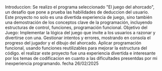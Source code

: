 Introduccion: Se realizo el programa seleccionado "El juego del ahorcado", un desafio que pone a prueba las habilidades de deduccion del usuario. 
Este proyecto no solo es una divertida experiencia de juego, sino también una demostración de los conceptos clave de la programación, incluyendo estructuras de control, funciones, programación funcional.
Objetivo del Juego: 
Implementar la lógica del juego que invite a los usuarios a razonar y divertirse con una.
Gestionar intentos y errores, mostrando en consola el progreso del jugador y el dibujo del ahorcado.
Aplicar programación funcional, usando funciones reutilizables para mejorar la estructura del código.
el realizar este proyecto fue una experiencia divertida e interesante por los temas  de codificacion en cuanto a las dificultades presentdas por mi inexperiencia programando.
fecha 26/02/2025
